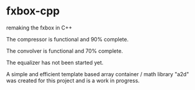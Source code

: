 # fxbox-cpp
remaking the fxbox in C++

The compressor is functional and 90% complete.

The convolver is functional and 70% complete.

The equalizer has not been started yet.

A simple and efficient template based array container / math library "a2d" was created for this project and is a work in progress.
